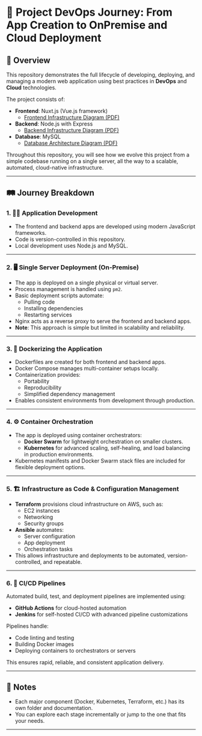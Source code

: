 # 🚀 Project DevOps Journey: From App Creation to  OnPremise and Cloud Deployment

## 📘 Overview

This repository demonstrates the full lifecycle of developing, deploying, and managing a modern web application using best practices in **DevOps** and **Cloud** technologies.

The project consists of:

- **Frontend**: Nuxt.js (Vue.js framework)  
  - [Frontend Infrastructure Diagram (PDF)](./docs/leaderboard_frontend.pdf)
- **Backend**: Node.js with Express  
  - [Backend Infrastructure Diagram (PDF)](./docs/leaderboard_backend.pdf)
- **Database**: MySQL  
  - [Database Architecture Diagram (PDF)](./docs/leaderboard_database.pdf)

Throughout this repository, you will see how we evolve this project from a simple codebase running on a single server, all the way to a scalable, automated, cloud-native infrastructure.

---

## 🛤️ Journey Breakdown

### 1. 🧑‍💻 Application Development

- The frontend and backend apps are developed using modern JavaScript frameworks.
- Code is version-controlled in this repository.
- Local development uses Node.js and MySQL.

---

### 2. 🖥️ Single Server Deployment (On-Premise)

- The app is deployed on a single physical or virtual server.
- Process management is handled using `pm2`.
- Basic deployment scripts automate:
  - Pulling code  
  - Installing dependencies  
  - Restarting services  
- Nginx acts as a reverse proxy to serve the frontend and backend apps.
- **Note**: This approach is simple but limited in scalability and reliability.

---

### 3. 🐳 Dockerizing the Application

- Dockerfiles are created for both frontend and backend apps.
- Docker Compose manages multi-container setups locally.
- Containerization provides:
  - Portability  
  - Reproducibility  
  - Simplified dependency management  
- Enables consistent environments from development through production.

---

### 4. ⚙️ Container Orchestration

- The app is deployed using container orchestrators:
  - **Docker Swarm** for lightweight orchestration on smaller clusters.
  - **Kubernetes** for advanced scaling, self-healing, and load balancing in production environments.
- Kubernetes manifests and Docker Swarm stack files are included for flexible deployment options.

---

### 5. 🏗️ Infrastructure as Code & Configuration Management

- **Terraform** provisions cloud infrastructure on AWS, such as:
  - EC2 instances  
  - Networking  
  - Security groups  
- **Ansible** automates:
  - Server configuration  
  - App deployment  
  - Orchestration tasks  
- This allows infrastructure and deployments to be automated, version-controlled, and repeatable.

---

### 6. 🔁 CI/CD Pipelines

Automated build, test, and deployment pipelines are implemented using:

- **GitHub Actions** for cloud-hosted automation
- **Jenkins** for self-hosted CI/CD with advanced pipeline customizations

Pipelines handle:

- Code linting and testing  
- Building Docker images  
- Deploying containers to orchestrators or servers  

This ensures rapid, reliable, and consistent application delivery.

---

## 📌 Notes

- Each major component (Docker, Kubernetes, Terraform, etc.) has its own folder and documentation.
- You can explore each stage incrementally or jump to the one that fits your needs.

---
